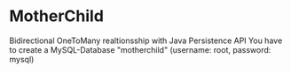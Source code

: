 # MotherChild
Bidirectional OneToMany realtionsship with Java Persistence API
You have to create a MySQL-Database "motherchild" (username: root, password: mysql)
